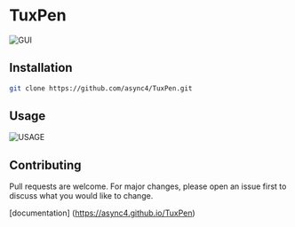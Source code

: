 # TuxPen

![GUI](https://i.imgur.com/6upVFL4.png)

## Installation
``` bash
git clone https://github.com/async4/TuxPen.git
```

## Usage
![USAGE](https://i.imgur.com/0kdhvUq.png)

## Contributing
Pull requests are welcome. For major changes, please open an issue first to discuss what you would like to change.

[documentation] (https://async4.github.io/TuxPen)
